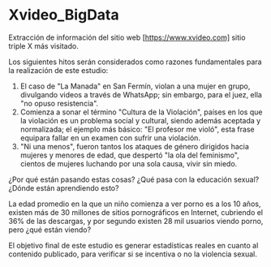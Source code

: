 # Xvideo_BigData
Extracción de información del sitio web [https://www.xvideo.com] sitio triple X más visitado.

Los siguientes hitos serán considerados como razones fundamentales para la realización de este estudio:
1. El caso de "La Manada" en San Fermín, violan a una mujer en grupo, divulgando videos a través de WhatsApp; sin embargo, para el juez, ella "no opuso resistencia".
2. Comienza a sonar el término "Cultura de la Violación", países en los que la violación es un problema social y cultural, siendo además aceptada y normalizada; el ejemplo más básico: "El profesor me violó", esta frase equipara fallar en un examen con sufrir una violación. 
3. "Ni una menos", fueron tantos los ataques de género dirigidos hacia mujeres y menores de edad, que despertó "la ola del feminismo", cientos de mujeres luchando por una sola causa, vivir sin miedo. 

¿Por qué están pasando estas cosas? ¿Qué pasa con la educación sexual? ¿Dónde están aprendiendo esto?

La edad promedio en la que un niño comienza a ver porno es a los 10 años, existen más de 30 millones de sitios pornográficos en Internet, cubriendo el 36% de las descargas, y por segundo existen 28 mil usuarios viendo porno, pero ¿qué están viendo?

El objetivo final de este estudio es generar estadísticas reales en cuanto al contenido publicado, para verificar si se incentiva o no la violencia sexual.
